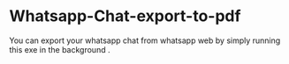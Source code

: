 # Whatsapp-Chat-export-to-pdf
You can export your whatsapp chat from whatsapp web by simply running    this exe in the background .
